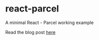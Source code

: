 # react-parcel
A minimal React - Parcel working example

Read the blog post [here](https://medium.com/@thibaud.ducasse/parcel-1-6-with-react-99229106dac8)
